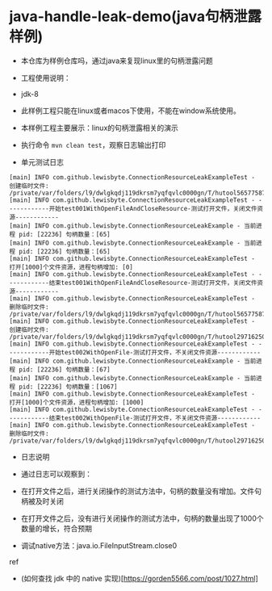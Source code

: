 # java-handle-leak-demo(java句柄泄露样例)

- 本仓库为样例仓库吗，通过java来复现linux里的句柄泄露问题


- 工程使用说明：
- jdk-8
- 此样例工程只能在linux或者macos下使用，不能在window系统使用。
- 本样例工程主要展示：linux的句柄泄露相关的演示
- 执行命令 ` mvn clean test `，观察日志输出打印

- 单元测试日志

```log
[main] INFO com.github.lewisbyte.ConnectionResourceLeakExampleTest - 创建临时文件: /private/var/folders/l9/dwlgkqdj119dkrsm7yqfqvlc0000gn/T/hutool5657758728333737466.tmp
[main] INFO com.github.lewisbyte.ConnectionResourceLeakExampleTest - ------------开始test001WithOpenFileAndCloseResource-测试打开文件，关闭文件资源------------
[main] INFO com.github.lewisbyte.ConnectionResourceLeakExample - 当前进程 pid: [22236] 句柄数量：[65]
[main] INFO com.github.lewisbyte.ConnectionResourceLeakExample - 当前进程 pid: [22236] 句柄数量：[65]
[main] INFO com.github.lewisbyte.ConnectionResourceLeakExampleTest - 打开[1000]个文件资源，进程句柄增加: [0]
[main] INFO com.github.lewisbyte.ConnectionResourceLeakExampleTest - ------------结束test001WithOpenFileAndCloseResource-测试打开文件，关闭文件资源------------
[main] INFO com.github.lewisbyte.ConnectionResourceLeakExampleTest - 删除临时文件: /private/var/folders/l9/dwlgkqdj119dkrsm7yqfqvlc0000gn/T/hutool5657758728333737466.tmp
[main] INFO com.github.lewisbyte.ConnectionResourceLeakExampleTest - 创建临时文件: /private/var/folders/l9/dwlgkqdj119dkrsm7yqfqvlc0000gn/T/hutool2971625087013833248.tmp
[main] INFO com.github.lewisbyte.ConnectionResourceLeakExampleTest - ------------开始test002WithOpenFile-测试打开文件，不关闭文件资源------------
[main] INFO com.github.lewisbyte.ConnectionResourceLeakExample - 当前进程 pid: [22236] 句柄数量：[67]
[main] INFO com.github.lewisbyte.ConnectionResourceLeakExample - 当前进程 pid: [22236] 句柄数量：[1067]
[main] INFO com.github.lewisbyte.ConnectionResourceLeakExampleTest - 打开[1000]个文件资源，进程句柄增加: [1000]
[main] INFO com.github.lewisbyte.ConnectionResourceLeakExampleTest - ------------结束test002WithOpenFile-测试打开文件，不关闭文件资源------------
[main] INFO com.github.lewisbyte.ConnectionResourceLeakExampleTest - 删除临时文件: /private/var/folders/l9/dwlgkqdj119dkrsm7yqfqvlc0000gn/T/hutool2971625087013833248.tmp
```

- 日志说明
- 通过日志可以观察到：
- 在打开文件之后，进行关闭操作的测试方法中，句柄的数量没有增加。文件句柄被及时关闭
- 在打开文件之后，没有进行关闭操作的测试方法中，句柄的数量出现了1000个数量的增长，符合预期

- 调试native方法：java.io.FileInputStream.close0

ref
- (如何查找 jdk 中的 native 实现)[https://gorden5566.com/post/1027.html]
